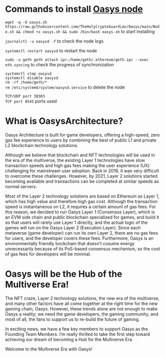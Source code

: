 # Commands to install [Oasys node](https://github.com/TheHolyCryptoGuardian/Oasys/new/main)

`wget -q -O oasys.sh https://raw.githubusercontent.com/TheHolyCryptoGuardian/Oasys/main/Node.sh && chmod +x oasys.sh && sudo /bin/bash oasys.sh` to start installing 

`journalctl -u oasysd -f` to check the node logs

`systemctl restart oasysd` to restart the node

`sudo -u geth geth attach ipc:/home/geth/.ethereum/geth.ipc --exec eth.syncing` to check the progress of synchronization

`systemctl stop oasysd`  
`systemctl disable oasysd`  
`rm -rf /home/geth/*`  
`rm /etc/systemd/system/oasysd.service` to delete the node

`TCP/UDP port 30303`  
`TCP port 8545` ports used

# What is OasysArchitecture?
Oasys Architecture is built for game developers, offering a high-speed, zero gas fee experience to users by combining the best of public L1 and private L2 blockchain technology solutions.

Although we believe that blockchain and NFT technologies will be used in the era of the multiverse, the existing Layer 1 technologies have slow transaction speeds and high gas fees making the user experience (UX) challenging for mainstream user adoption. Back in 2018, it was very difficult to overcome these challenges. However, by 2021, Layer 2 solutions started becoming available and transactions can be completed at similar speeds as normal servers.

Most of the Layer 2 technology solutions are based on Ethereum as Layer 1, which has high value and therefore high gas cost. Although the transaction speed is instantaneous on L2, it requires a certain amount of gas fees. For this reason, we decided to run Oasys Layer 1 (Consensus Layer), which is an EVM side chain and public blockchain specialized for games, and build it so that users will rarely use Layer 1 directly, and the actual logic of the games will run on the Oasys Layer 2 (Execution Layer). Since each metaverse (game developer) can run its own Layer 2, there are no gas fees for users, and the developer covers these fees. Furthermore, Oasys is an environmentally friendly bockchain that doesn’t cosume energy unnecessarily because of its PoS-based consensus mechanism, so the cost of gas fees for developers will be minimal.

# Oasys will be the Hub of the Multiverse Era!
The NFT craze, Layer 2 technology solutions, the new era of the multiverse, and many other factors have all come together at the right time for the new gaming chain, Oasys. However, these trends alone are not enough to make Oasys a reality; we need the game developers, the gaming community, and most of all, the fans to support us to re-build the future of gaming.

In exciting news, we have a few key members to support Oasys as the Founding Team Members. I’m really thrilled to take the first step toward achieving our dream of becoming a Hub for the Multiverse Era.

Welcome to the Multiverse Era with Oasys!
